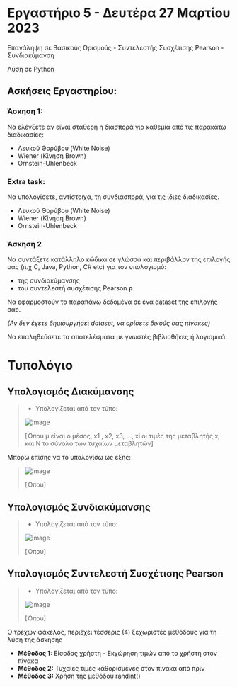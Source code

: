 # Εργαστήριο 5 - Δευτέρα 27 Μαρτίου 2023

Επανάληψη σε Βασικούς Ορισμούς - Συντελεστής Συσχέτισης Pearson - Συνδιακύμανση

Λύση σε Python

## Ασκήσεις Εργαστηρίου:

### Άσκηση 1:

Να ελέγξετε αν είναι σταθερή η διασπορά για καθεμία από τις παρακάτω διαδικασίες:

- Λευκού Θορύβου (White Noise)
- Wiener (Κίνηση Brown)
- Ornstein-Uhlenbeck

### Extra task:

Να υπολογίσετε, αντίστοιχα, τη συνδιασπορά, για τις ίδιες διαδικασίες.

- Λευκού Θορύβου (White Noise)
- Wiener (Κίνηση Brown)
- Ornstein-Uhlenbeck

### Άσκηση 2

Να συντάξετε κατάλληλο κώδικα σε γλώσσα και περιβάλλον της επιλογής σας (π.χ C, Java, Python, C# etc) για τον υπολογισμό:

- της συνδιακύμανσης
- του συντελεστή συσχέτισης Pearson **ρ**

Να εφαρμοστούν τα παραπάνω δεδομένα σε ένα dataset της επιλογής σας.

*(Αν δεν έχετε δημιουργήσει dataset, να ορίσετε δικούς σας πίνακες)*

Να επαληθεύσετε τα αποτελέσματα με γνωστές βιβλιοθήκες ή λογισμικά.

# Τυπολόγιο

## Υπολογισμός Διακύμανσης

> * Υπολογίζεται από τον τύπο:
> 
> ![image](https://github.com/p19pago/stochastic-data-analysis-2023/assets/72542408/c1a7c6dd-5109-420f-8192-02ceb0c8c2c8)
>
> [Όπου μ είναι ο μέσος, x1 , x2, x3, ..., xi οι τιμές της μεταβλητής x,
> και Ν το σύνολο των τυχαίων μεταβλητών]

Μπορώ επίσης να το υπολογίσω ως εξής:

> ![image](https://github.com/p19pago/stochastic-data-analysis-2023/assets/72542408/729e0109-7feb-42a1-80e4-f1edc3d8d31a)
>
> [Όπου]

## Υπολογισμός Συνδιακύμανσης

> * Υπολογίζεται από τον τύπο:
> 
> ![image](https://github.com/p19pago/stochastic-data-analysis-2023/assets/72542408/64fbad5c-26d0-4d40-b5ee-9e7002f59341)
>
> [Όπου]

## Υπολογισμός Συντελεστή Συσχέτισης Pearson

> * Υπολογίζεται από τον τύπο:
> 
> ![image](https://github.com/p19pago/stochastic-data-analysis-2023/assets/72542408/3aefa941-3d58-499a-b4fa-b38d88ef8628)
>
> [Όπου]

Ο τρέχων φάκελος, περιέχει τέσσερις (4) ξεχωριστές μεθόδους για τη λύση της άσκησης
- **Μέθοδος 1:** Είσοδος χρήστη - Εκχώρηση τιμών από το χρήστη στον πίνακα
- **Μέθοδος 2:** Τυχαίες τιμές καθορισμένες στον πίνακα από πριν
- **Μέθοδος 3:** Χρήση της μεθόδου randint()
